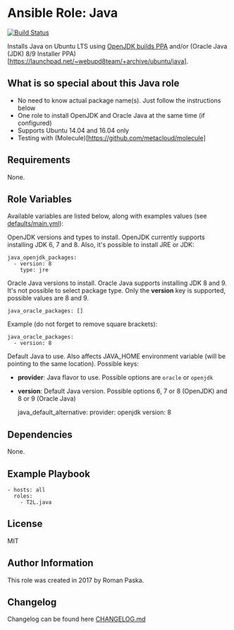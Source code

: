 # Ansible Role: Java

[![Build Status](https://travis-ci.org/T2L/ansible-role-java.svg?branch=1.0.0)](https://travis-ci.org/T2L/ansible-role-java)

Installs Java on Ubuntu LTS using [OpenJDK builds PPA](https://launchpad.net/~openjdk-r/+archive/ubuntu/ppa) and/or (Oracle Java (JDK) 8/9 Installer PPA)[https://launchpad.net/~webupd8team/+archive/ubuntu/java].

## What is so special about this Java role

- No need to know actual package name(s). Just follow the instructions below
- One role to install OpenJDK and Oracle Java at the same time (if configured)
- Supports Ubuntu 14.04 and 16.04 only
- Testing with (Molecule)[https://github.com/metacloud/molecule]

## Requirements

None.

## Role Variables

Available variables are listed below, along with examples values (see [defaults/main.yml](defaults/main.yml)):

OpenJDK versions and types to install. OpenJDK currently supports installing JDK 6, 7 and 8. Also, it's possible to install JRE or JDK:

    java_openjdk_packages:
      - version: 8
        type: jre

Oracle Java versions to install. Oracle Java supports installing JDK 8 and 9. It's not possible to select package type. Only the **version** key is supported, possible values are 8 and 9.

    java_oracle_packages: []


Example (do not forget to remove square brackets):

    java_oracle_packages:
      - version: 8

Default Java to use. Also affects JAVA_HOME environment variable (will be pointing to the same location). Possible keys:

- **provider**: Java flavor to use. Possible options are `oracle` or `openjdk`
- **version**: Default Java version. Possible options 6, 7 or 8 (OpenJDK) and 8 or 9 (Oracle Java)

    java_default_alternative:
      provider: openjdk
      version: 8

## Dependencies

None.

## Example Playbook

    - hosts: all
      roles:
        - T2L.java

## License

MIT

## Author Information

This role was created in 2017 by Roman Paska.

## Changelog

Changelog can be found here [CHANGELOG.md](CHANGELOG.md)

